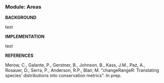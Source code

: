 ### **Module: Areas**

**BACKGROUND**

text

**IMPLEMENTATION**

text

**REFERENCES**

Merow, C., Galante, P., Gerstner, B., Johnson, B., Kass, J.M., Paz, A., Rosauer, D., Serra, P., Anderson, R.P., Blair, M. "changeRangeR: Translating species’ distributions into conservation metrics". In prep.



